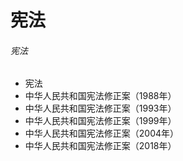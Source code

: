 # 宪法

###### 宪法

* 宪法
* 中华人民共和国宪法修正案（1988年）
* 中华人民共和国宪法修正案（1993年）
* 中华人民共和国宪法修正案（1999年）
* 中华人民共和国宪法修正案（2004年）
* 中华人民共和国宪法修正案（2018年）

